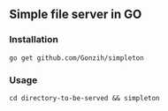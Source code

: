 ## Simple file server in GO

### Installation

```
go get github.com/Gonzih/simpleton
```

### Usage

```
cd directory-to-be-served && simpleton
```
